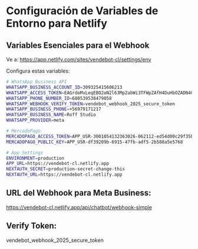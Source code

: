 # Configuración de Variables de Entorno para Netlify

## Variables Esenciales para el Webhook

Ve a: https://app.netlify.com/sites/vendebot-cl/settings/env

Configura estas variables:

```bash
# WhatsApp Business API
WHATSAPP_BUSINESS_ACCOUNT_ID=309325415606213
WHATSAPP_ACCESS_TOKEN=EAGrdoMvLeqEBO2oN2l63Mp2abWi3TFWpZAfH4DuHbOZADN4GMEM5dyTbnQAhZBcN7T94T3m8gW9tdrZAXKUHR6rhZCmr3FnYRvMkZCoypbYVIr3DISapbkXE6w9C2y1HJh5Xcs2bmpzCzjtCMmA7pvEtXmlJ6sO3PX0U72AVBRbCk8fKC2V51rdKyxmpwENxyCOZBTLSK14nB0Bvfnm4KbpoRdFL7IyjtAztINPRP3DRGDRiXbhLIvKjS2gBHknNgZDZD
WHATSAPP_PHONE_NUMBER_ID=680539538479058
WHATSAPP_WEBHOOK_VERIFY_TOKEN=vendebot_webhook_2025_secure_token
WHATSAPP_BUSINESS_PHONE=+56979171217
WHATSAPP_BUSINESS_NAME=Roff Studio
WHATSAPP_PROVIDER=meta

# MercadoPago
MERCADOPAGO_ACCESS_TOKEN=APP_USR-3001054132363026-062112-ed54d00c29f35bb94cf72806ab672b89-1614290002
MERCADOPAGO_PUBLIC_KEY=APP_USR-df39209b-6915-47fb-adf5-2b588a5e5768

# App Settings
ENVIRONMENT=production
APP_URL=https://vendebot-cl.netlify.app
NEXTAUTH_SECRET=production-secret-change-this
NEXTAUTH_URL=https://vendebot-cl.netlify.app
```

## URL del Webhook para Meta Business:
https://vendebot-cl.netlify.app/api/chatbot/webhook-simple

## Verify Token:
vendebot_webhook_2025_secure_token
